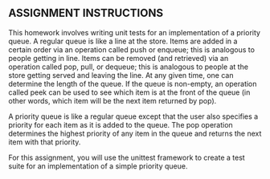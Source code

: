 ## ASSIGNMENT INSTRUCTIONS
This homework involves writing unit tests for an implementation of a priority queue. A regular queue is like a line at the store. Items are added in a certain order via an operation called push or enqueue; this is analogous to people getting in line. Items can be removed (and retrieved) via an operation called pop, pull, or dequeue; this is analogous to people at the store getting served and leaving the line. At any given time, one can determine the length of the queue. If the queue is non-empty, an operation called peek can be used to see which item is at the front of the queue (in other words, which item will be the next item returned by pop).

A priority queue is like a regular queue except that the user also specifies a priority for each item as it is added to the queue. The pop operation determines the highest priority of any item in the queue and returns the next item with that priority.

For this assignment, you will use the unittest framework to create a test suite for an implementation of a simple priority queue.

